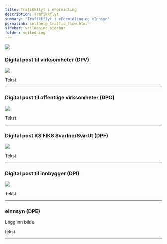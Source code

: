 ```yaml
---
title: Trafikkflyt i eFormidling
description: Trafikkflyt 
summary: "Trafikkflyt i eFormidling og eInnsyn"
permalink: selfhelp_traffic_flow.html
sidebar: veiledning_sidebar
folder: veiledning
---
```


![](https://raw.githubusercontent.com/difi/move-integrasjonspunkt/gh-pages/resources/Under_construction.png)


### Digital post til virksomheter (DPV)
![](https://raw.githubusercontent.com/difi/move-integrasjonspunkt/gh-pages/resources/flyt_dpv.jpg)

Tekst

---

### Digital post til offentlige virksomheter (DPO)
![](https://raw.githubusercontent.com/difi/move-integrasjonspunkt/gh-pages/resources/flyt_dpo.jpg)

Tekst

---

### Digital post KS FIKS SvarInn/SvarUt (DPF)
![](https://raw.githubusercontent.com/difi/move-integrasjonspunkt/gh-pages/resources/flyt_dpf.jpg)

Tekst

---

### Digital post til innbygger (DPI)
![](https://raw.githubusercontent.com/difi/move-integrasjonspunkt/gh-pages/resources/flyt_dpi.jpg)

Tekst

---
### eInnsyn (DPE)

Legg inn bilde

tekst

---

